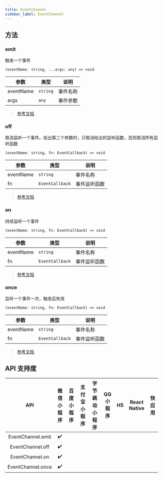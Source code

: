 ```yaml
---
title: EventChannel
sidebar_label: EventChannel
---
```


## 方法

### emit

触发一个事件

```tsx
(eventName: string, ...args: any) => void
```

| 参数 | 类型 | 说明 |
| --- | --- | --- |
| eventName | `string` | 事件名称 |
| args | `any` | 事件参数 |

> [参考文档](https://developers.weixin.qq.com/miniprogram/dev/api/route/EventChannel.emit.html)

### off

取消监听一个事件。给出第二个参数时，只取消给出的监听函数，否则取消所有监听函数

```tsx
(eventName: string, fn: EventCallback) => void
```

| 参数 | 类型 | 说明 |
| --- | --- | --- |
| eventName | `string` | 事件名称 |
| fn | `EventCallback` | 事件监听函数 |

> [参考文档](https://developers.weixin.qq.com/miniprogram/dev/api/route/EventChannel.off.html)

### on

持续监听一个事件

```tsx
(eventName: string, fn: EventCallback) => void
```

| 参数 | 类型 | 说明 |
| --- | --- | --- |
| eventName | `string` | 事件名称 |
| fn | `EventCallback` | 事件监听函数 |

> [参考文档](https://developers.weixin.qq.com/miniprogram/dev/api/route/EventChannel.on.html)

### once

监听一个事件一次，触发后失效

```tsx
(eventName: string, fn: EventCallback) => void
```

| 参数 | 类型 | 说明 |
| --- | --- | --- |
| eventName | `string` | 事件名称 |
| fn | `EventCallback` | 事件监听函数 |

> [参考文档](https://developers.weixin.qq.com/miniprogram/dev/api/route/EventChannel.once.html)

## API 支持度

| API | 微信小程序 | 百度小程序 | 支付宝小程序 | 字节跳动小程序 | QQ 小程序 | H5 | React Native | 快应用 |
| :---: | :---: | :---: | :---: | :---: | :---: | :---: | :---: | :---: |
| EventChannel.emit | ✔️ |  |  |  |  |  |  |  |
| EventChannel.off | ✔️ |  |  |  |  |  |  |  |
| EventChannel.on | ✔️ |  |  |  |  |  |  |  |
| EventChannel.once | ✔️ |  |  |  |  |  |  |  |
